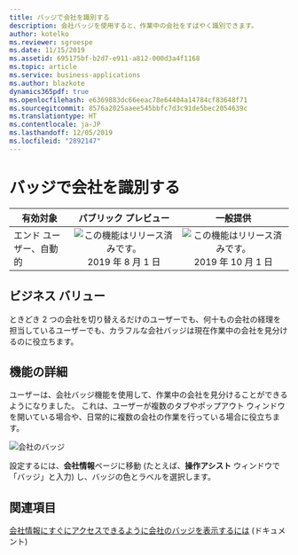 ```yaml
---
title: バッジで会社を識別する
description: 会社バッジを使用すると、作業中の会社をすばやく識別できます。
author: kotelko
ms.reviewer: sgroespe
ms.date: 11/15/2019
ms.assetid: 695175bf-b2d7-e911-a812-000d3a4f1168
ms.topic: article
ms.service: business-applications
ms.author: blazkote
dynamics365pdf: true
ms.openlocfilehash: e6369883dc66eeac78e64404a14784cf83648f71
ms.sourcegitcommit: 8576a2025aaee545bbfc7d3c91de5bec2054639c
ms.translationtype: HT
ms.contentlocale: ja-JP
ms.lasthandoff: 12/05/2019
ms.locfileid: "2892147"
---
```

# <a name="identify-the-company-by-a-badge"></a>バッジで会社を識別する


| 有効対象    |  パブリック プレビュー | 一般提供 | 
| ---------- | :----------: |:----------: |
|エンド ユーザー、自動的|![この機能はリリース済みです。](/dynamics365-release-plan/media/green-checkmark.png "この機能はリリース済みです。") 2019 年 8 月 1 日| ![この機能はリリース済みです。](/dynamics365-release-plan/media/green-checkmark.png "この機能はリリース済みです。") 2019 年 10 月 1 日|


## <a name="business-value"></a>ビジネス バリュー
<!-- bv start -->
ときどき 2 つの会社を切り替えるだけのユーザーでも、何十もの会社の経理を担当しているユーザーでも、カラフルな会社バッジは現在作業中の会社を見分けるのに役立ちます。
<!-- bv end -->



## <a name="feature-details"></a>機能の詳細
<!--feature detail start -->
ユーザーは、会社バッジ機能を使用して、作業中の会社を見分けることができるようになりました。 これは、ユーザーが複数のタブやポップアウト ウィンドウを開いている場合や、日常的に複数の会社の作業を行っている場合に役立ちます。

![会社のバッジ](media/badge.png "会社のバッジ")

設定するには、**会社情報**ページに移動 (たとえば、**操作アシスト** ウィンドウで「バッジ」と入力) し、バッジの色とラベルを選択します。
<!--feature detail end -->










## <a name="see-also"></a>関連項目

[会社情報にすぐにアクセスできるように会社のバッジを表示するには](https://docs.microsoft.com/dynamics365/business-central/ui-change-basic-settings#to-display-a-company-badge-for-quick-access-to-company-information) (ドキュメント)
